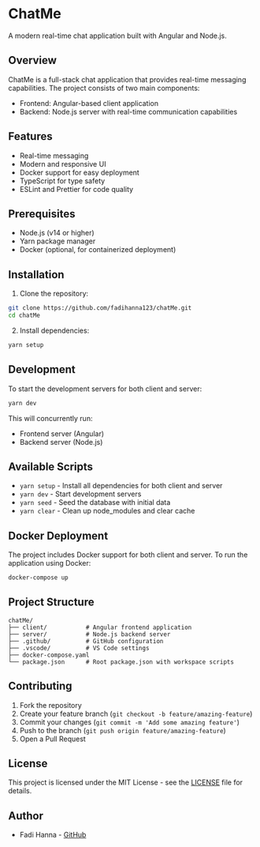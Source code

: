 # ChatMe

A modern real-time chat application built with Angular and Node.js.

## Overview

ChatMe is a full-stack chat application that provides real-time messaging capabilities. The project consists of two main components:
- Frontend: Angular-based client application
- Backend: Node.js server with real-time communication capabilities

## Features

- Real-time messaging
- Modern and responsive UI
- Docker support for easy deployment
- TypeScript for type safety
- ESLint and Prettier for code quality

## Prerequisites

- Node.js (v14 or higher)
- Yarn package manager
- Docker (optional, for containerized deployment)

## Installation

1. Clone the repository:
```bash
git clone https://github.com/fadihanna123/chatMe.git
cd chatMe
```

2. Install dependencies:
```bash
yarn setup
```

## Development

To start the development servers for both client and server:

```bash
yarn dev
```

This will concurrently run:
- Frontend server (Angular)
- Backend server (Node.js)

## Available Scripts

- `yarn setup` - Install all dependencies for both client and server
- `yarn dev` - Start development servers
- `yarn seed` - Seed the database with initial data
- `yarn clear` - Clean up node_modules and clear cache

## Docker Deployment

The project includes Docker support for both client and server. To run the application using Docker:

```bash
docker-compose up
```

## Project Structure

```
chatMe/
├── client/           # Angular frontend application
├── server/           # Node.js backend server
├── .github/          # GitHub configuration
├── .vscode/          # VS Code settings
├── docker-compose.yaml
└── package.json      # Root package.json with workspace scripts
```

## Contributing

1. Fork the repository
2. Create your feature branch (`git checkout -b feature/amazing-feature`)
3. Commit your changes (`git commit -m 'Add some amazing feature'`)
4. Push to the branch (`git push origin feature/amazing-feature`)
5. Open a Pull Request

## License

This project is licensed under the MIT License - see the [LICENSE](LICENSE) file for details.

## Author

- Fadi Hanna - [GitHub](https://github.com/fadihanna123)
